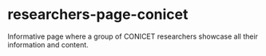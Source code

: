 # researchers-page-conicet
Informative page where a group of CONICET researchers showcase all their information and content.
